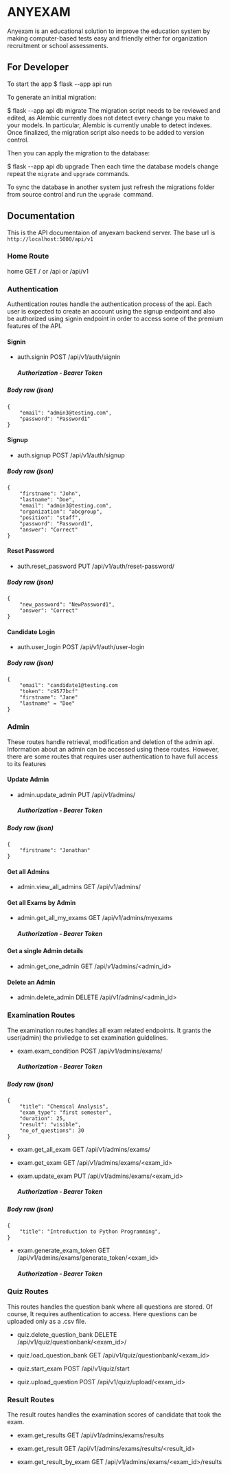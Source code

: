 # ANYEXAM
Anyexam is an educational solution to improve the education system by making computer-based tests easy and friendly either for organization recruitment or school assessments.




## For Developer
To start the app 
$ flask --app api run


To generate an initial migration:

$ flask --app api db migrate
The migration script needs to be reviewed and edited, as Alembic currently does not detect every change you make to your models. In particular, Alembic is currently unable to detect indexes. Once finalized, the migration script also needs to be added to version control.

Then you can apply the migration to the database:

$ flask --app api db upgrade
Then each time the database models change repeat the `migrate` and `upgrade` commands.

To sync the database in another system just refresh the migrations folder from source control and run the `upgrade `command.

## Documentation
This is the API documentaion of anyexam backend server. The base url is `http://localhost:5000/api/v1`

### Home Route
home                    GET      / or /api or /api/v1


### Authentication 
Authentication routes handle the authentication process of the api. Each user is expected to create an account using the signup endpoint and also be authorized using signin endpoint in order to access some of the premium features of the API.

#### Signin
* auth.signin POST     /api/v1/auth/signin
    ##### Authorization - Bearer Token

##### Body raw (json)
    {
        "email": "admin3@testing.com",
        "password": "Password1"
    }

#### Signup
* auth.signup             POST     /api/v1/auth/signup

##### Body raw (json)
    {
        "firstname": "John",
        "lastname": "Doe",
        "email": "admin3@testing.com",
        "organization": "abcgroup",
        "position": "staff",
        "password": "Password1",
        "answer": "Correct"
    }

#### Reset Password
* auth.reset_password     PUT      /api/v1/auth/reset-password/<id>

##### Body raw (json)
    {
        "new_password": "NewPassword1",
        "answer": "Correct"
    }

#### Candidate Login
* auth.user_login         POST     /api/v1/auth/user-login
##### Body raw (json)
    {
        "email": "candidate1@testing.com
        "token": "c9577bcf"
        "firstname": "Jane"
        "lastname" = "Doe"
    }

### Admin
These routes handle retrieval, modification and deletion of the admin api. Information about an admin can be accessed using these routes. However, there are some routes that requires user authentication to have full access to its features

#### Update Admin
* admin.update_admin      PUT      /api/v1/admins/
    ##### Authorization - Bearer Token
##### Body raw (json)
    {
        "firstname": "Jonathan"
    }

#### Get all Admins
* admin.view_all_admins   GET      /api/v1/admins/

#### Get all Exams by Admin
* admin.get_all_my_exams  GET      /api/v1/admins/myexams
    ##### Authorization - Bearer Token

#### Get a single Admin details
* admin.get_one_admin     GET      /api/v1/admins/<admin_id>

#### Delete an Admin
* admin.delete_admin      DELETE   /api/v1/admins/<admin_id>


### Examination Routes
The examination routes handles all exam related endpoints. It grants the user(admin) the priviledge to set examination guidelines.

* exam.exam_condition     POST     /api/v1/admins/exams/
    ##### Authorization - Bearer Token
##### Body raw (json)
    {
        "title": "Chemical Analysis",
        "exam_type": "first semester",
        "duration": 25,
        "result": "visible",
        "no_of_questions": 30
    }
* exam.get_all_exam       GET      /api/v1/admins/exams/

* exam.get_exam           GET      /api/v1/admins/exams/<exam_id>

* exam.update_exam        PUT      /api/v1/admins/exams/<exam_id>
    ##### Authorization - Bearer Token
##### Body raw (json)
    {
        "title": "Introduction to Python Programming",
    }

* exam.generate_exam_token GET    /api/v1/admins/exams/generate_token/<exam_id>
    ##### Authorization - Bearer Token


### Quiz Routes
This routes handles the question bank where all questions are stored. Of course, It requires authentication to access. Here questions can be uploaded only as a .csv file.

* quiz.delete_question_bank  DELETE   /api/v1/quiz/questionbank/<exam_id>/         

* quiz.load_question_bank    GET      /api/v1/quiz/questionbank/<exam_id>          

* quiz.start_exam            POST     /api/v1/quiz/start                           

* quiz.upload_question       POST     /api/v1/quiz/upload/<exam_id>


### Result Routes
The result routes handles the examination scores of candidate that took the exam.
* exam.get_results          GET      /api/v1/admins/exams/results 

* exam.get_result           GET      /api/v1/admins/exams/results/<result_id> 

* exam.get_result_by_exam   GET      /api/v1/admins/exams/<exam_id>/results 
